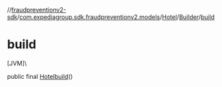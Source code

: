 //[fraudpreventionv2-sdk](../../../../index.md)/[com.expediagroup.sdk.fraudpreventionv2.models](../../index.md)/[Hotel](../index.md)/[Builder](index.md)/[build](build.md)

# build

[JVM]\

public final [Hotel](../index.md)[build](build.md)()
